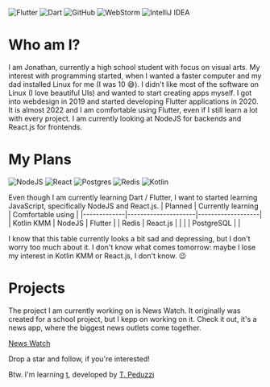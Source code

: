 ![Flutter](https://img.shields.io/badge/Flutter-%2302569B.svg?style=for-the-badge&logo=Flutter&logoColor=white)
![Dart](https://img.shields.io/badge/dart-%230175C2.svg?style=for-the-badge&logo=dart&logoColor=white)
![GitHub](https://img.shields.io/badge/github-%23121011.svg?style=for-the-badge&logo=github&logoColor=white)
![WebStorm](https://img.shields.io/badge/webstorm-143?style=for-the-badge&logo=webstorm&logoColor=white&color=black)
![IntelliJ IDEA](https://img.shields.io/badge/IntelliJIDEA-000000.svg?style=for-the-badge&logo=intellij-idea&logoColor=white)

# Who am I?
I am Jonathan, currently a high school student with focus on visual arts. My interest with programming started, when I wanted a faster computer and my dad installed Linux for me (I was 10 😅). I didn't like most of the software on Linux (I love beautiful UIs) and wanted to start creating apps myself. I got into webdesign in 2019 and started developing Flutter applications in 2020. It is almost 2022 and I am comfortable using Flutter, even if I still learn a lot with every project. I am currently looking at NodeJS for backends and React.js for frontends. 

# My Plans
![NodeJS](https://img.shields.io/badge/node.js-6DA55F?style=for-the-badge&logo=node.js&logoColor=white)
![React](https://img.shields.io/badge/react-%2320232a.svg?style=for-the-badge&logo=react&logoColor=%2361DAFB)
![Postgres](https://img.shields.io/badge/postgres-%23316192.svg?style=for-the-badge&logo=postgresql&logoColor=white)
![Redis](https://img.shields.io/badge/redis-%23DD0031.svg?style=for-the-badge&logo=redis&logoColor=white)
![Kotlin](https://img.shields.io/badge/kotlin-%230095D5.svg?style=for-the-badge&logo=kotlin&logoColor=white)

Even though I am currently learning Dart / Flutter, I want to started learning JavaScript, specifically NodeJS and React.js.
| Planned     | Currently learning  | Comfortable using |
|-------------|---------------------|-------------------|
| Kotlin KMM  | NodeJS              | Flutter           |
| Redis       | React.js            |                   |
|             | PostgreSQL          |                   |

I know that this table currently looks a bit sad and depressing, but I don't worry too much about it. I don't know what comes tomorrow: maybe I lose my interest in Kotlin KMM or React.js, I don't know. 😉

# Projects
The project I am currently working on is News Watch. It originally was created for a school project, but I kepp on working on it. Check it out, it's a news app, where the biggest news outlets come together.

[News Watch](https://github.com/GymGB-2i/News-Watch)

Drop a star and follow, if you're interested!

Btw. I'm learning [t](https://github.com/tommasopeduzzi/t), developed by [T. Peduzzi](https://github.com/tommasopeduzzi)

<!---
Jouhney/Jouhney is a ✨ special ✨ repository because its `README.md` (this file) appears on your GitHub profile.
You can click the Preview link to take a look at your changes.
--->
